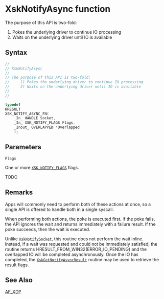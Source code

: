 # XskNotifyAsync function

The purpose of this API is two-fold:

1. Pokes the underlying driver to continue IO processing
2. Waits on the underlying driver until IO is available

## Syntax

```C
//
// XskNotifyAsync
//
// The purpose of this API is two-fold:
//     1) Pokes the underlying driver to continue IO processing
//     2) Waits on the underlying driver until IO is available
//
//

typedef
HRESULT
XSK_NOTIFY_ASYNC_FN(
    _In_ HANDLE Socket,
    _In_ XSK_NOTIFY_FLAGS Flags,
    _Inout_ OVERLAPPED *Overlapped
    );
```

## Parameters

`Flags`

One or more [`XSK_NOTIFY_FLAGS`](XSK_NOTIFY_FLAGS.md) flags.

TODO

## Remarks

Apps will commonly need to perform both of these actions at once, so a single API is offered to handle both in a single syscall.

When performing both actions, the poke is executed first. If the poke fails, the API ignores the wait and returns immediately with a failure result. If the poke succeeds, then the wait is executed.

Unlike [`XskNotifySocket`](XskNotifySocket.md), this routine does not perform the wait inline. Instead, if a wait was requested and could not be immediately satisfied, the routine returns HRESULT_FROM_WIN32(ERROR_IO_PENDING) and the overlapped IO will be completed asynchronously. Once the IO has completed, the [`XskGetNotifyAsyncResult`](XskGetNotifyAsyncResult.md) routine may be used to retrieve the result flags.

## See Also

[AF_XDP](../afxdp.md)
